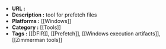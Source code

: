 - **URL :** 
- **Description :** tool for prefetch files
- **Platforms :** [[Windows]]
- **Category :** [[Tools]]
- **Tags :** [[DFIR]], [[Prefetch]], [[Windows execution artifacts]], [[Zimmerman tools]]